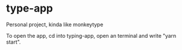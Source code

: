 # type-app

Personal project, kinda like monkeytype

To open the app, cd into typing-app, open an terminal and write "yarn start".
